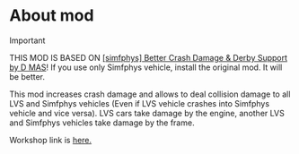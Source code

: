 # About mod

> [!IMPORTANT]  
> THIS MOD IS BASED ON [[simfphys] Better Crash Damage & Derby Support by D MAS](https://steamcommunity.com/sharedfiles/filedetails/?id=2183087063)!
> If you use only Simfphys vehicle, install the original mod. It will be better.

This mod increases crash damage and allows to deal collision damage to all LVS and Simfphys vehicles (Even if LVS vehicle crashes into Simfphys vehicle and vice versa).
LVS cars take damage by the engine, another LVS and Simfphys vehicles take damage by the frame.

Workshop link is [here.](https://steamcommunity.com/sharedfiles/filedetails/?id=3327523626&tscn=1729308054)